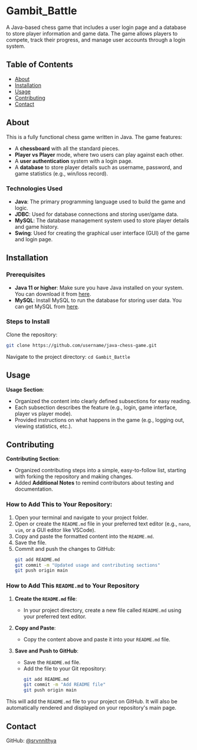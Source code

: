 # Gambit_Battle

A Java-based chess game that includes a user login page and a database to store player information and game data. The game allows players to compete, track their progress, and manage user accounts through a login system.

## Table of Contents
- [About](#about)
- [Installation](#installation)
- [Usage](#usage)
- [Contributing](#contributing)
- [Contact](#contact)

## About

This is a fully functional chess game written in Java. The game features:
- A **chessboard** with all the standard pieces.
- **Player vs Player** mode, where two users can play against each other.
- A **user authentication** system with a login page.
- A **database** to store player details such as username, password, and game statistics (e.g., win/loss record).

### Technologies Used
- **Java**: The primary programming language used to build the game and logic.
- **JDBC**: Used for database connections and storing user/game data.
- **MySQL**: The database management system used to store player details and game history.
- **Swing**: Used for creating the graphical user interface (GUI) of the game and login page.

## Installation

### Prerequisites
- **Java 11 or higher**: Make sure you have Java installed on your system. You can download it from [here](https://adoptopenjdk.net/).
- **MySQL**: Install MySQL to run the database for storing user data. You can get MySQL from [here](https://dev.mysql.com/downloads/).

### Steps to Install
Clone the repository:
   ```bash
   git clone https://github.com/username/java-chess-game.git
   ```
Navigate to the project directory:
```cd Gambit_Battle```

## Usage

 **Usage Section**:
   - Organized the content into clearly defined subsections for easy reading.
   - Each subsection describes the feature (e.g., login, game interface, player vs player mode).
   - Provided instructions on what happens in the game (e.g., logging out, viewing statistics, etc.).
## Contributing

 **Contributing Section**:
   - Organized contributing steps into a simple, easy-to-follow list, starting with forking the repository and making changes.
   - Added **Additional Notes** to remind contributors about testing and documentation.

### How to Add This to Your Repository:

1. Open your terminal and navigate to your project folder.
2. Open or create the `README.md` file in your preferred text editor (e.g., `nano`, `vim`, or a GUI editor like VSCode).
3. Copy and paste the formatted content into the `README.md`.
4. Save the file.
5. Commit and push the changes to GitHub:
   ```bash
   git add README.md
   git commit -m "Updated usage and contributing sections"
   git push origin main


### How to Add This `README.md` to Your Repository

1. **Create the `README.md` file**:
   - In your project directory, create a new file called `README.md` using your preferred text editor.

2. **Copy and Paste**:
   - Copy the content above and paste it into your `README.md` file.

3. **Save and Push to GitHub**:
   - Save the `README.md` file.
   - Add the file to your Git repository:
     ```bash
     git add README.md
     git commit -m "Add README file"
     git push origin main
     ```

This will add the `README.md` file to your project on GitHub. It will also be automatically rendered and displayed on your repository's main page.

## Contact
GitHub: [@srvnnithya](https://github.com/srvnnithya)





